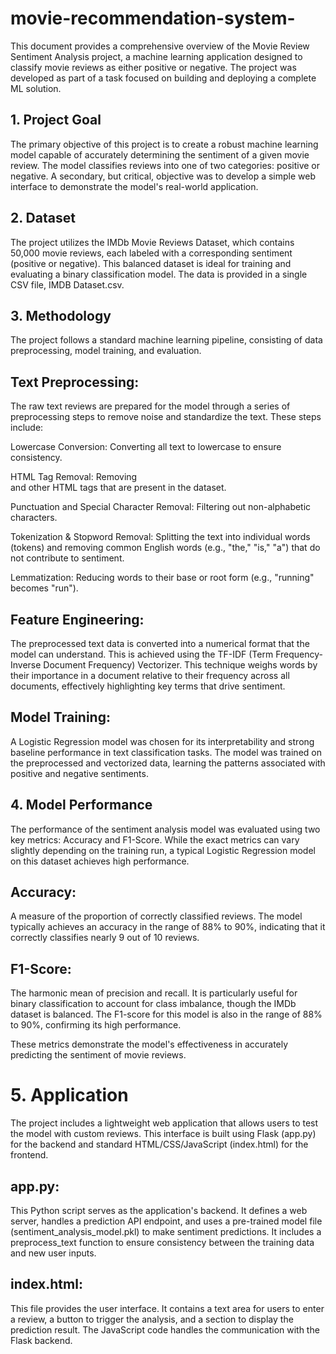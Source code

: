 # movie-recommendation-system-
This document provides a comprehensive overview of the Movie Review Sentiment Analysis project, a machine learning application designed to classify movie reviews as either positive or negative. The project was developed as part of a task focused on building and deploying a complete ML solution.

## 1. Project Goal
The primary objective of this project is to create a robust machine learning model capable of accurately determining the sentiment of a given movie review. The model classifies reviews into one of two categories: positive or negative. A secondary, but critical, objective was to develop a simple web interface to demonstrate the model's real-world application.

## 2. Dataset
The project utilizes the IMDb Movie Reviews Dataset, which contains 50,000 movie reviews, each labeled with a corresponding sentiment (positive or negative). This balanced dataset is ideal for training and evaluating a binary classification model. The data is provided in a single CSV file, IMDB Dataset.csv.

## 3. Methodology
The project follows a standard machine learning pipeline, consisting of data preprocessing, model training, and evaluation.

## Text Preprocessing:
The raw text reviews are prepared for the model through a series of preprocessing steps to remove noise and standardize the text. These steps include:

Lowercase Conversion: Converting all text to lowercase to ensure consistency.

HTML Tag Removal: Removing <br/> and other HTML tags that are present in the dataset.

Punctuation and Special Character Removal: Filtering out non-alphabetic characters.

Tokenization & Stopword Removal: Splitting the text into individual words (tokens) and removing common English words (e.g., "the," "is," "a") that do not contribute to sentiment.

Lemmatization: Reducing words to their base or root form (e.g., "running" becomes "run").

## Feature Engineering: 
The preprocessed text data is converted into a numerical format that the model can understand. This is achieved using the TF-IDF (Term Frequency-Inverse Document Frequency) Vectorizer. This technique weighs words by their importance in a document relative to their frequency across all documents, effectively highlighting key terms that drive sentiment.

## Model Training: 
A Logistic Regression model was chosen for its interpretability and strong baseline performance in text classification tasks. The model was trained on the preprocessed and vectorized data, learning the patterns associated with positive and negative sentiments.

## 4. Model Performance
The performance of the sentiment analysis model was evaluated using two key metrics: Accuracy and F1-Score. While the exact metrics can vary slightly depending on the training run, a typical Logistic Regression model on this dataset achieves high performance.

## Accuracy:
A measure of the proportion of correctly classified reviews. The model typically achieves an accuracy in the range of 88% to 90%, indicating that it correctly classifies nearly 9 out of 10 reviews.

## F1-Score: 
The harmonic mean of precision and recall. It is particularly useful for binary classification to account for class imbalance, though the IMDb dataset is balanced. The F1-score for this model is also in the range of 88% to 90%, confirming its high performance.

These metrics demonstrate the model's effectiveness in accurately predicting the sentiment of movie reviews.

# 5. Application
The project includes a lightweight web application that allows users to test the model with custom reviews. This interface is built using Flask (app.py) for the backend and standard HTML/CSS/JavaScript (index.html) for the frontend.

## app.py: 
This Python script serves as the application's backend. It defines a web server, handles a prediction API endpoint, and uses a pre-trained model file (sentiment_analysis_model.pkl) to make sentiment predictions. It includes a preprocess_text function to ensure consistency between the training data and new user inputs.

## index.html: 
This file provides the user interface. It contains a text area for users to enter a review, a button to trigger the analysis, and a section to display the prediction result. The JavaScript code handles the communication with the Flask backend.
